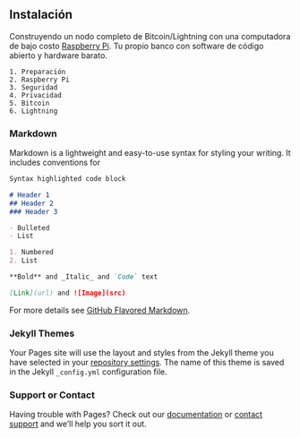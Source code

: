## Instalación

Construyendo un nodo completo de Bitcoin/Lightning con una computadora de bajo costo [Raspberry Pi](https://www.raspberrypi.org/). Tu propio banco con software de código abierto y hardware barato.

```contenido
1. Preparación
2. Raspberry Pi
3. Seguridad
4. Privacidad
5. Bitcoin
6. Lightning
```
### Markdown

Markdown is a lightweight and easy-to-use syntax for styling your writing. It includes conventions for

```markdown
Syntax highlighted code block

# Header 1
## Header 2
### Header 3

- Bulleted
- List

1. Numbered
2. List

**Bold** and _Italic_ and `Code` text

[Link](url) and ![Image](src)
```

For more details see [GitHub Flavored Markdown](https://guides.github.com/features/mastering-markdown/).

### Jekyll Themes

Your Pages site will use the layout and styles from the Jekyll theme you have selected in your [repository settings](https://github.com/jbasantech/basanbolt/settings). The name of this theme is saved in the Jekyll `_config.yml` configuration file.

### Support or Contact

Having trouble with Pages? Check out our [documentation](https://docs.github.com/categories/github-pages-basics/) or [contact support](https://support.github.com/contact) and we’ll help you sort it out.
